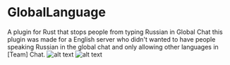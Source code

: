 # GlobalLanguage
A plugin for Rust that stops people from typing Russian in Global Chat
this plugin was made for a English server who didn't wanted to have people speaking Russian
in the global chat and only allowing other languages in [Team] Chat.
![alt text](https://i.ibb.co/5svhTLB/Screenshot-24.png)
![alt text](https://i.ibb.co/Db6ZKkq/Screenshot-25.png)
